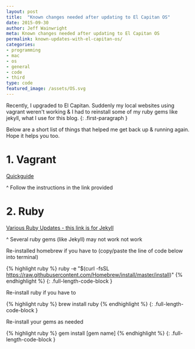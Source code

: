 ```yaml
---
layout: post
title:  "Known changes needed after updating to El Capitan OS"
date: 2015-09-30
author: Jeff Wainwright
meta: Known changes needed after updating to El Capitan OS
permalink: known-updates-with-el-capitan-os/
categories:
- programming
- mac
- os
- general
- code
- third
type: code
featured_image: /assets/OS.svg
---
```


Recently, I upgraded to El Capitan. Suddenly my local websites using vagrant weren't working & I had to reinstall some of my ruby gems like jekyll, what I use for this blog.
{: .first-paragraph }

Below are a short list of things that helped me get back up & running again. Hope it helps you too.

# 1. Vagrant
[Quickguide](https://davidturner.name/setting-up-vagrant-in-os-x-10-11-el-capitan/)

^ Follow the instructions in the link provided


# 2. Ruby
[Various Ruby Updates - this link is for Jekyll](https://github.com/jekyll/jekyll/issues/3984)

^ Several ruby gems (like Jekyll) may not work not work

Re-installed homebrew if you have to (copy/paste the line of code below into terminal)

{% highlight ruby %}
ruby -e "$(curl -fsSL https://raw.githubusercontent.com/Homebrew/install/master/install)"
{% endhighlight %}
{: .full-length-code-block }

Re-install ruby if you have to

{% highlight ruby %}
brew install ruby
{% endhighlight %}
{: .full-length-code-block }

Re-install your gems as needed

{% highlight ruby %}
gem install [gem name]
{% endhighlight %}
{: .full-length-code-block }

